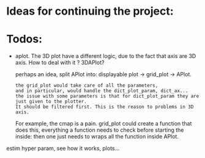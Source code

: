 # Ideas for continuing the project:

# Todos:
* aplot. The 3D plot have a different logic, due to the fact that axis are 3D axis.
  How to deal with it ? 3DAPlot?
  
    perhaps an idea, split APlot into: displayable plot -> grid_plot -> APlot. 
  
      the grid_plot would take care of all the parameters, 
      and in particular, would handle the dict_plot_param, dict_ax...
      the issue with some parameters is that for dict_plot_param they are just given to the plotter. 
      It should be filtered first. This is the reason to problems in 3D axis. 
  For example, the cmap is a pain.
      grid_plot could create a function that does this, everything a function needs to check before starting the inside: 
      then one just needs to wraps all the function inside APlot.
      

  
estim hyper param, see how it works, plots...